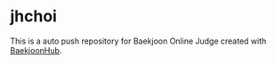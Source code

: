 # jhchoi
This is a auto push repository for Baekjoon Online Judge created with [BaekjoonHub](https://github.com/BaekjoonHub/BaekjoonHub).
